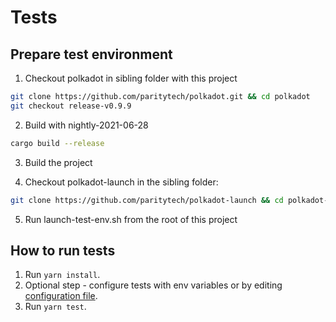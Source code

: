 # Tests

## Prepare test environment

1. Checkout polkadot in sibling folder with this project
```bash
git clone https://github.com/paritytech/polkadot.git && cd polkadot
git checkout release-v0.9.9
```

2. Build with nightly-2021-06-28
```bash
cargo build --release
```

3. Build the project

4. Checkout polkadot-launch in the sibling folder:
```bash
git clone https://github.com/paritytech/polkadot-launch && cd polkadot-launch
```

5. Run launch-test-env.sh from the root of this project


## How to run tests

1. Run `yarn install`.
2. Optional step - configure tests with env variables or by editing [configuration file](src/config.ts).
3. Run `yarn test`.

